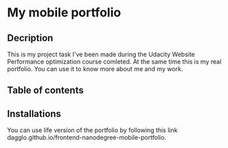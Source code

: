 # My mobile portfolio

## Decription
This is my project task I've been made during the Udacity Website Performance optimization course comleted. At the same time this is my real portfolio. You can use it to know more about me and my work.

## Table of contents

## Installations
You can use life version of the portfolio by following this link dagglo.github.io/frontend-nanodegree-mobile-portfolio.